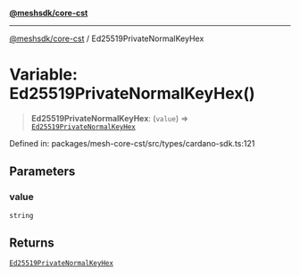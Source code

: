 [**@meshsdk/core-cst**](../README.md)

***

[@meshsdk/core-cst](../globals.md) / Ed25519PrivateNormalKeyHex

# Variable: Ed25519PrivateNormalKeyHex()

> **Ed25519PrivateNormalKeyHex**: (`value`) => [`Ed25519PrivateNormalKeyHex`](../type-aliases/Ed25519PrivateNormalKeyHex.md)

Defined in: packages/mesh-core-cst/src/types/cardano-sdk.ts:121

## Parameters

### value

`string`

## Returns

[`Ed25519PrivateNormalKeyHex`](../type-aliases/Ed25519PrivateNormalKeyHex.md)

